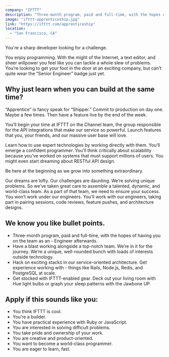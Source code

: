 ```yaml
---
company: "IFTTT"
description: "Three-month program, paid and full-time, with the hopes of having you on the team as an - Engineer afterwards."
image: "ifttt-apprenticeship.jpg"
link: "https://ifttt.com/apprenticeship"
location:
  - "San Francisco, CA"
---
```


You're a sharp developer looking for a challenge.

You enjoy programming. With the might of the Internet, a text editor, and sheer willpower you feel like you can tackle a whole slew of problems. You’re looking to get your foot in the door at an exciting company, but can’t quite wear the “Senior Engineer” badge just yet.

## Why just learn when you can build at the same time?

“Apprentice” is fancy speak for “Shipper.” Commit to production on day one. Maybe a few times. Then have a feature live by the end of the week.

You’ll begin your time at IFTTT on the Channel team, the group responsible for the API integrations that make our service so powerful. Launch features that you, your friends, and our massive user base will love.

Learn how to use expert technologies by working directly with them. You’ll emerge a confident programmer. You’ll think critically about scalability because you’ve worked on systems that must support millions of users. You might even start dreaming about RESTful API design.

Be here at the beginning as we grow into something extraordinary.

Our dreams are lofty. Our challenges are daunting. We’re solving unique problems. So we’ve taken great care to assemble a talented, dynamic, and world-class team. As a part of that team, we need to ensure your success. You won’t work under our engineers. You’ll work with our engineers, taking part in pairing sessions, code reviews, feature pushes, and architecture designs.

## We know you like bullet points.

- Three-month program, paid and full-time, with the hopes of having you on the team as an - Engineer afterwards.
- Have a blast working alongside a top-notch team. We’re in it for the journey. We’re a unique, well-rounded bunch with loads of interests outside technology.
- Hack on exciting stacks in our service-oriented architecture. Get experience working with - things like Rails, Node.js, Redis, and PostgreSQL at scale.
- Get stocked with IFTTT-enabled gear. Deck out your living room with Hue light bulbs or graph your sleep patterns with the Jawbone UP.

## Apply if this sounds like you:

- You think IFTTT is cool.
- You’re a builder.
- You have practical experience with Ruby or JavaScript.
- You are interested in solving difficult problems.
- You take pride and ownership of your work.
- You are creative and product-oriented.
- You want to become a world-class programmer.
- You are eager to learn, fast.
